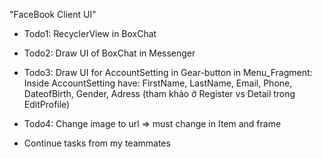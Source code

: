 "FaceBook Client UI" 

- Todo1: RecyclerView in BoxChat
- Todo2: Draw UI of BoxChat in Messenger
- Todo3: Draw UI for AccountSetting in Gear-button in Menu_Fragment: Inside AccountSetting have: FirstName, LastName, Email, Phone, DateofBirth, Gender, Adress (tham khảo ở Register vs Detail trong EditProfile)
- Todo4: Change image to url => must change in Item and frame

- Continue tasks from my teammates